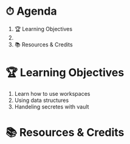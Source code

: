 # ⏱ Agenda

1. 🏆 Learning Objectives
1.
1. 📚 Resources & Credits

# 🏆 Learning Objectives

1. Learn how to use workspaces
1. Using data structures
1. Handeling secretes with vault

# 📚 Resources & Credits
